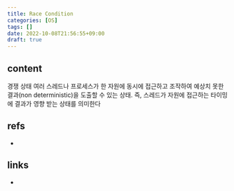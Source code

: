 ```yaml
---
title: Race Condition
categories: [OS]
tags: []
date: 2022-10-08T21:56:55+09:00
draft: true
---
```


## content
경쟁 상태
여러 스레드나 프로세스가 한 자원에 동시에 접근하고 조작하여 예상치 못한 결과(non deterministic)을 도출할 수 있는 상태. 즉, 스레드가 자원에 접근하는 타이밍에 결과가 영향 받는 상태를 의미한다


## refs
- 


## links
- 